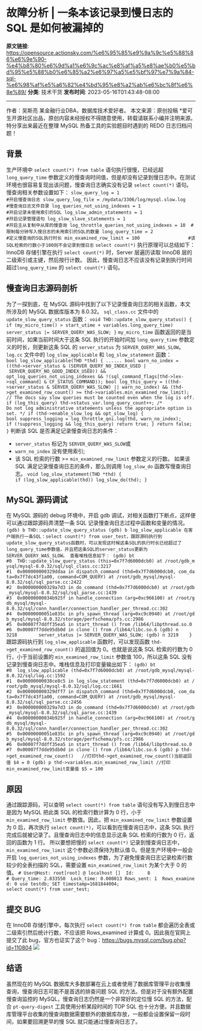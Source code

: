# 故障分析 | 一条本该记录到慢日志的 SQL 是如何被漏掉的

**原文链接**: https://opensource.actionsky.com/%e6%95%85%e9%9a%9c%e5%88%86%e6%9e%90-%e4%b8%80%e6%9d%a1%e6%9c%ac%e8%af%a5%e8%ae%b0%e5%bd%95%e5%88%b0%e6%85%a2%e6%97%a5%e5%bf%97%e7%9a%84-sql-%e6%98%af%e5%a6%82%e4%bd%95%e8%a2%ab%e6%bc%8f%e6%8e%89/
**分类**: 技术干货
**发布时间**: 2023-05-16T01:43:48-08:00

---

作者：吴斯亮
某金融行业DBA，数据库技术爱好者。
本文来源：原创投稿
*爱可生开源社区出品，原创内容未经授权不得随意使用，转载请联系小编并注明来源。
特分享出来最近在整理 MySQL 热备工具的实验题目时遇到的 REDO 日志归档问题！
## 背景
生产环境中 `select count(*) from table` 语句执行很慢，已经远超 `long_query_time` 参数定义的慢查询时间值，但是却没有记录到慢日志中。在测试环境也很容易复现出该问题，慢查询日志确实没有记录 `select count(*)` 语句。
慢查询相关参数设置如下：
`slow_query_log = 1                                            #开启慢查询日志
slow_query_log_file = /mydata/3306/log/mysql.slow.log     #慢查询日志文件目录
log_queries_not_using_indexes = 1                           #开启记录未使用索引的SQL
log_slow_admin_statements = 1                               #开启记录管理语句
log_slow_slave_statements = 1                               #开启主从复制中从库的慢查询
log_throttle_queries_not_using_indexes = 10  #限制每分钟写入慢日志的未用索引的SQL的数量
long_query_time = 2                                         #定义慢查询的SQL执行时长
min_examined_row_limit = 100                  #该SQL检索的行数小于100则不会记录到慢日志`
`select count(*)` 执行原理可以总结如下：InnoDB 存储引擎在执行 `select count(*)` 时，Server 层遍历读取 InnoDB 层的二级索引或主键，然后按行计数。
因此，慢查询日志不应该没有记录到执行时间超过`long_query_time` 的 `select count(*)` 语句。
## 慢查询日志源码剖析
为了一探到底，在 MySQL 源码中找到了以下记录慢查询日志的相关函数，本文所涉及的 MySQL 数据库版本为 8.0.32。
`sql_class.cc` 文件中的 `update_slow_query_status` 函数：
`void THD::update_slow_query_status() {
if (my_micro_time() > start_utime + variables.long_query_time)
server_status |= SERVER_QUERY_WAS_SLOW;
}`
`my_micro_time` 函数返回的是当前时间，如果当前时间大于这条 SQL 执行的开始时间加 `long_query_time` 参数定义的时长，则更新这条 SQL 的 `server_status` 为 `SERVER_QUERY_WAS_SLOW`。
`log.cc` 文件中的 `log_slow_applicable` 和 `log_slow_statement` 函数：
`bool log_slow_applicable(THD *thd) {
......
bool warn_no_index =
((thd->server_status &
(SERVER_QUERY_NO_INDEX_USED | SERVER_QUERY_NO_GOOD_INDEX_USED)) &&
opt_log_queries_not_using_indexes &&
!(sql_command_flags[thd->lex->sql_command] & CF_STATUS_COMMAND));
bool log_this_query =
((thd->server_status & SERVER_QUERY_WAS_SLOW) || warn_no_index) &&
(thd->get_examined_row_count() >= thd->variables.min_examined_row_limit);
// The docs say slow queries must be counted even when the log is off.
if (log_this_query) thd->status_var.long_query_count++;
/*
Do not log administrative statements unless the appropriate option is
set.
*/
if (thd->enable_slow_log && opt_slow_log) {
bool suppress_logging = log_throttle_qni.log(thd, warn_no_index);
if (!suppress_logging && log_this_query) return true;
}
return false;
}`
判断该 SQL 是否满足记录慢查询日志的条件：
- `server_status` 标记为 `SERVER_QUERY_WAS_SLOW`或
- `warn_no_index` 没有使用索引;
- 该 SQL 检索的行数 >= `min_examined_row_limit` 参数定义的行数。
如果该 SQL 满足记录慢查询日志的条件，那么则调用 `log_slow_do` 函数写慢查询日志。
`void log_slow_statement(THD *thd) {
if (log_slow_applicable(thd)) log_slow_do(thd);
}`
## MySQL 源码调试
在 MySQL 源码的 debug 环境中，开启 gdb 调试，对相关函数打下断点，这样便可以通过跟踪源码弄清楚一条 SQL 记录慢查询日志过程中函数和变量的情况。
`(gdb) b THD::update_slow_query_status
(gdb) b log_slow_applicable
在客户端执行一条SQL：select count(*) from user_test，跟踪源码执行到update_slow_query_status函数时，可以发现这时候这条SQL的执行时长已经超过了long_query_time参数值，并且把这条SQL的server_status更新为SERVER_QUERY_WAS_SLOW。
查看堆栈信息如下：
(gdb) bt
#0  THD::update_slow_query_status (this=0x7f7d6000dcb0) at /root/gdb_mysql/mysql-8.0.32/sql/sql_class.cc:3217
#1  0x000000000329ddaa in dispatch_command (thd=0x7f7d6000dcb0, com_data=0x7f7dc43f1a00, command=COM_QUERY) at /root/gdb_mysql/mysql-8.0.32/sql/sql_parse.cc:2422
#2  0x000000000329a7d3 in do_command (thd=0x7f7d6000dcb0) at /root/gdb_mysql/mysql-8.0.32/sql/sql_parse.cc:1439
#3  0x00000000034b925f in handle_connection (arg=0xc966100) at /root/gdb_mysql/mysql-8.0.32/sql/conn_handler/connection_handler_per_thread.cc:302
#4  0x00000000051e835c in pfs_spawn_thread (arg=0xc9c0940) at /root/gdb_mysql/mysql-8.0.32/storage/perfschema/pfs.cc:2986
#5  0x00007f7ddff35ea5 in start_thread () from /lib64/libpthread.so.0
#6  0x00007f7dde95db0d in clone () from /lib64/libc.so.6
(gdb) n
3218        server_status |= SERVER_QUERY_WAS_SLOW;
(gdb) n
3219    }`
跟踪源码执行到 `log_slow_applicable` 函数时，可以发现函数 `thd->get_examined_row_count()` 的返回值为 0。也就是说这条 SQL 检索的行数为 0 行，小于当前设置的 `min_examined_row_limit` 参数值 100，所以这条 SQL 没有记录到慢查询日志中。堆栈信息及打印变量输出如下：
`(gdb) bt
#0  log_slow_applicable (thd=0x7f7d6000dcb0) at /root/gdb_mysql/mysql-8.0.32/sql/log.cc:1592
#1  0x00000000038ce8c5 in log_slow_statement (thd=0x7f7d6000dcb0) at /root/gdb_mysql/mysql-8.0.32/sql/log.cc:1661
#2  0x000000000329dff7 in dispatch_command (thd=0x7f7d6000dcb0, com_data=0x7f7dc43f1a00, command=COM_QUERY) at /root/gdb_mysql/mysql-8.0.32/sql/sql_parse.cc:2456
#3  0x000000000329a7d3 in do_command (thd=0x7f7d6000dcb0) at /root/gdb_mysql/mysql-8.0.32/sql/sql_parse.cc:1439
#4  0x00000000034b925f in handle_connection (arg=0xc966100) at /root/gdb_mysql/mysql-8.0.32/sql/conn_handler/connection_handler_per_thread.cc:302
#5  0x00000000051e835c in pfs_spawn_thread (arg=0xc9c0940) at /root/gdb_mysql/mysql-8.0.32/storage/perfschema/pfs.cc:2986
#6  0x00007f7ddff35ea5 in start_thread () from /lib64/libpthread.so.0
#7  0x00007f7dde95db0d in clone () from /lib64/libc.so.6
(gdb) p thd->get_examined_row_count()   //打印thd->get_examined_row_count()当前返回值
$4 = 0
(gdb) p thd->variables.min_examined_row_limit //打印min_examined_row_limit变量值
$5 = 100`
## 原因
通过跟踪源码，可以查明 `select count(*) from table` 语句没有写入到慢日志中是因为 MySQL 把此类 SQL 的检索行数计算为 0 行，小于 `min_examined_row_limit` 参数值。因此，把 `min_examined_row_limit` 参数设置为 0 后，再次执行 `select count(*)`，可以看到在慢查询日志中，这条 SQL 执行完成后就被记录了。且慢查询日志中的信息显示这条 SQL 检索的行数为 0 行，返回的函数为 1 行。
所以要想把慢的 `select count(*)` 记录到慢查询日志中，`min_examined_row_limit` 这个参数必须保持为默认值 0。但是生产环境中一般会开启 `log_queries_not_using_indexes` 参数，为了避免慢查询日志记录检索行数较少的全表扫描的 SQL，需要设置 `min_examined_row_limit` 为某个大于 0 的值。
`# User@Host: root[root] @ localhost []  Id:     8
# Query_time: 2.833550  Lock_time: 0.000013 Rows_sent: 1  Rows_examined: 0
use testdb;
SET timestamp=1681844004;
select count(*) from user_test;`
## 提交 BUG
在 InnoDB 存储引擎中，每次执行 `select count(*) from table` 都会遍历全表或二级索引然后统计行数，不应该把 Rows_examined 计算成 0。因此我在官网上提交了此 bug，官方也证实了这个 bug：https://bugs.mysql.com/bug.php?id=110804
![](https://action-weikai.oss-cn-shanghai.aliyuncs.com/20250515/mysql_bug.png)
## 结语
虽然现在的 MySQL 数据库大多数部署在云上或者使用了数据库管理平台收集慢查询，慢查询日志可能不是首选的排查问题 SQL 的方法。但是对于没有额外配置慢查询监控的 MySQL，慢查询日志仍然是一个非常好的定位慢 SQL 的方法，配合 `pt-query-digest` 工具使用分析某段时间的 TOP SQL 也十分方便。并且数据库管理平台收集的慢查询数据需要额外的数据库存放，一般都会设置保留一段时间，如果要回溯更早的慢 SQL 就只能通过慢查询日志了。
